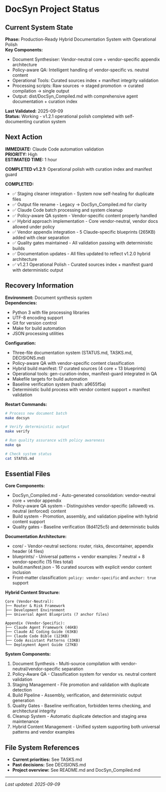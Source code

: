 # DocSyn Project Status

## Current System State
**Phase:** Production-Ready Hybrid Documentation System with Operational Polish  
**Key Components:** 
- Document Synthesiser: Vendor-neutral core + vendor-specific appendix architecture
- Policy-aware QA: Intelligent handling of vendor-specific vs. neutral content
- Operational Tools: Curated sources index + manifest integrity validation
- Processing scripts: Raw sources → staged promotion → curated compilation → single output
- Output: dist/DocSyn_Compiled.md with comprehensive agent documentation + curation index

**Last Validated:** 2025-09-09  
**Status:** Working - v1.2.1 operational polish completed with self-documenting curation system

## Next Action
**IMMEDIATE:** Claude Code automation validation  
**PRIORITY:** High  
**ESTIMATED TIME:** 1 hour

**COMPLETED v1.2.1:** Operational polish with curation index and manifest guard

**COMPLETED:** 
- ✅ Staging cleaner integration - System now self-healing for duplicate files
- ✅ Output file rename - Legacy → DocSyn_Compiled.md for clarity
- ✅ Claude Code batch processing and system cleanup
- ✅ Policy-aware QA system - Vendor-specific content properly handled
- ✅ Hybrid approach implementation - Core vendor-neutral, vendor docs allowed under policy
- ✅ Vendor appendix integration - 5 Claude-specific blueprints (265KB) added with clear separation
- ✅ Quality gates maintained - All validation passing with deterministic builds
- ✅ Documentation updates - All files updated to reflect v1.2.0 hybrid architecture
- ✅ v1.2.1 Operational Polish - Curated sources index + manifest guard with deterministic output

## Recovery Information
**Environment:** Document synthesis system  
**Dependencies:** 
- Python 3 with file processing libraries
- UTF-8 encoding support
- Git for version control
- Make for build automation
- JSON processing utilities

**Configuration:** 
- Three-file documentation system (STATUS.md, TASKS.md, DECISIONS.md)
- Policy-aware QA with vendor-specific content classification
- Hybrid build manifest: 17 curated sources (4 core + 13 blueprints)
- Operational tools: gen-curation-index, manifest-guard integrated in QA
- Makefile targets for build automation
- Baseline verification system (hash: a9655f5a)
- Deterministic build process with vendor content support + manifest validation

**Restart Commands:**
```bash
# Process new document batch
make docsyn

# Verify deterministic output  
make verify

# Run quality assurance with policy awareness
make qa

# Check system status
cat STATUS.md
```

## Essential Files
**Core Components:**
- DocSyn_Compiled.md - Auto-generated consolidation: vendor-neutral core + vendor appendix
- Policy-aware QA system - Distinguishes vendor-specific (allowed) vs. neutral (enforced) content
- Build system - Promotion, assembly, and validation pipeline with hybrid content support
- Quality gates - Baseline verification (8d4125c5) and deterministic builds

**Documentation Architecture:**
- core/ - Vendor-neutral sections: router, risks, devcontainer, appendix header (4 files)
- blueprints/ - Universal patterns + vendor examples: 7 neutral + 8 vendor-specific (15 files total)
- build.manifest.json - 16 curated sources with explicit vendor content inclusion
- Front-matter classification: `policy: vendor-specific` and `anchor: true` support

**Hybrid Content Structure:**
```
Core (Vendor-Neutral):
├── Router & Risk Framework  
├── Development Environment
├── Universal Agent Blueprints (7 anchor files)

Appendix (Vendor-Specific):
├── Claude Agent Framework (46KB)
├── Claude AI Coding Guide (63KB)
├── Claude Code Bible (123KB) 
├── Code Assistant Patterns (33KB)
└── Deployment Agent Guide (27KB)
```

**System Components:**
1. Document Synthesis - Multi-source compilation with vendor-neutral/vendor-specific separation
2. Policy-Aware QA - Classification system for vendor vs. neutral content validation  
3. Staging Management - File promotion and validation with duplicate detection
4. Build Pipeline - Assembly, verification, and deterministic output generation
5. Quality Gates - Baseline verification, forbidden terms checking, and architectural integrity
6. Cleanup System - Automatic duplicate detection and staging area maintenance
7. Hybrid Content Management - Unified system supporting both universal patterns and vendor examples

## File System References
- **Current priorities:** See TASKS.md
- **Past decisions:** See DECISIONS.md  
- **Project overview:** See README.md and DocSyn_Compiled.md

---
*Last updated: 2025-09-09*
